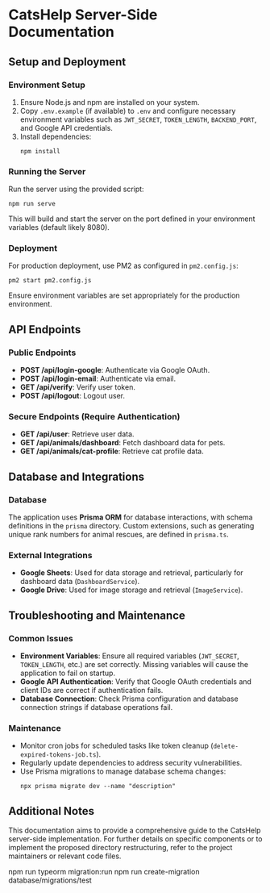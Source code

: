 # CatsHelp Server-Side Documentation

## Setup and Deployment
### Environment Setup
1. Ensure Node.js and npm are installed on your system.
2. Copy `.env.example` (if available) to `.env` and configure necessary environment variables such as `JWT_SECRET`, `TOKEN_LENGTH`, `BACKEND_PORT`, and Google API credentials.
3. Install dependencies:
   ```
   npm install
   ```

### Running the Server
Run the server using the provided script:
```
npm run serve
```
This will build and start the server on the port defined in your environment variables (default likely 8080).

### Deployment
For production deployment, use PM2 as configured in `pm2.config.js`:
```
pm2 start pm2.config.js
```
Ensure environment variables are set appropriately for the production environment.

## API Endpoints
### Public Endpoints
- **POST /api/login-google**: Authenticate via Google OAuth.
- **POST /api/login-email**: Authenticate via email.
- **GET /api/verify**: Verify user token.
- **POST /api/logout**: Logout user.

### Secure Endpoints (Require Authentication)
- **GET /api/user**: Retrieve user data.
- **GET /api/animals/dashboard**: Fetch dashboard data for pets.
- **GET /api/animals/cat-profile**: Retrieve cat profile data.

## Database and Integrations
### Database
The application uses **Prisma ORM** for database interactions, with schema definitions in the `prisma` directory. Custom extensions, such as generating unique rank numbers for animal rescues, are defined in `prisma.ts`.

### External Integrations
- **Google Sheets**: Used for data storage and retrieval, particularly for dashboard data (`DashboardService`).
- **Google Drive**: Used for image storage and retrieval (`ImageService`).

## Troubleshooting and Maintenance
### Common Issues
- **Environment Variables**: Ensure all required variables (`JWT_SECRET`, `TOKEN_LENGTH`, etc.) are set correctly. Missing variables will cause the application to fail on startup.
- **Google API Authentication**: Verify that Google OAuth credentials and client IDs are correct if authentication fails.
- **Database Connection**: Check Prisma configuration and database connection strings if database operations fail.

### Maintenance
- Monitor cron jobs for scheduled tasks like token cleanup (`delete-expired-tokens-job.ts`).
- Regularly update dependencies to address security vulnerabilities.
- Use Prisma migrations to manage database schema changes:
  ```
  npx prisma migrate dev --name "description"
  ```

## Additional Notes
This documentation aims to provide a comprehensive guide to the CatsHelp server-side implementation. For further details on specific components or to implement the proposed directory restructuring, refer to the project maintainers or relevant code files.




npm run typeorm migration:run
npm run create-migration database/migrations/test